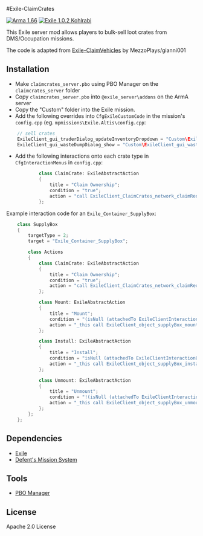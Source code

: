 #Exile-ClaimCrates

[![Arma 1.66](https://img.shields.io/badge/Arma-1.66-blue.svg)](https://dev.arma3.com/post/sitrep-00182) [![Exile 1.0.2 Kohlrabi](https://img.shields.io/badge/Exile-1.0.2%20Kohlrabi-C72651.svg)](http://www.exilemod.com/topic/17807-102-kohlrabi/)

This Exile server mod allows players to bulk-sell loot crates from DMS/Occupation missions.

The code is adapted from [Exile-ClaimVehicles](https://github.com/MezoPlays/Claim-Vehicles) by MezzoPlays/gianni001

## Installation
* Make ```claimcrates_server.pbo``` using PBO Manager on the ```claimcrates_server``` folder
* Copy ```claimcrates_server.pbo``` into ```@exile_server\addons``` on the ArmA server
* Copy the "Custom" folder into the Exile mission.
* Add the following overrides into ```CfgExileCustomCode``` in the mission's ```config.cpp``` (eg. ```mpmissions\Exile.Altis\config.cpp```:
```cpp
    // sell crates
    ExileClient_gui_traderDialog_updateInventoryDropdown = "Custom\ExileClient_gui_traderDialog_updateInventoryDropdown.sqf";
    ExileClient_gui_wasteDumpDialog_show = "Custom\ExileClient_gui_wasteDumpDialog_show.sqf";
```
* Add the following interactions onto each crate type in ```CfgInteractionMenus``` in ```config.cpp```:
```cpp
            class ClaimCrate: ExileAbstractAction
            {
                title = "Claim Ownership";
                condition = "true";
                action = "call ExileClient_ClaimCrates_network_claimRequestSend";
            };
```
Example interaction code for an ```Exile_Container_SupplyBox```:
```cpp
    class SupplyBox
    {
        targetType = 2;
        target = "Exile_Container_SupplyBox";

        class Actions
        {
            class ClaimCrate: ExileAbstractAction
            {
                title = "Claim Ownership";
                condition = "true";
                action = "call ExileClient_ClaimCrates_network_claimRequestSend";
            };

            class Mount: ExileAbstractAction
            {
                title = "Mount";
                condition = "(isNull (attachedTo ExileClientInteractionObject)) && ((ExileClientInteractionObject getvariable ['ExileOwnerUID',1]) isEqualTo 1)";
                action = "_this call ExileClient_object_supplyBox_mount";
            };

            class Install: ExileAbstractAction
            {
                title = "Install";
                condition = "isNull (attachedTo ExileClientInteractionObject) && ((ExileClientInteractionObject getvariable ['ExileOwnerUID',1]) isEqualTo 1)";
                action = "_this call ExileClient_object_supplyBox_install";
            };

            class Unmount: ExileAbstractAction
            {
                title = "Unmount";
                condition = "!(isNull (attachedTo ExileClientInteractionObject)) && ((ExileClientInteractionObject getvariable ['ExileOwnerUID',1]) isEqualTo 1)";
                action = "_this call ExileClient_object_supplyBox_unmount";
            };
        };
    };
```

## Dependencies
* [Exile](http://www.exilemod.com/downloads/)
* [Defent's Mission System](https://github.com/Defent/DMS_Exile)

## Tools
* [PBO Manager](http://www.armaholic.com/page.php?id=16369)

## License
Apache 2.0 License
